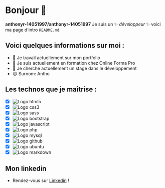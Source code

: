 # Bonjour 👋

**anthonyr-14051997/anthonyr-14051997** Je suis un ✨ _développeur_ ✨ voici ma page d'intro `README.md`.

## Voici quelques informations sur moi :

- 🔭 Je travail actuellement sur mon portfolio
- 🌱 Je suis actuellement en formation chez Online Forma Pro
- 👯 Je cherche actuellement un stage dans le développement
- 😄 Surnom: Antho

## Les technos que je maîtrise :

* [X] ![Logo html5](https://img.shields.io/badge/HTML5-E34F26?style=for-the-badge&logo=html5&logoColor=white)
* [X] ![Logo css3](https://img.shields.io/badge/CSS3-1572B6?style=for-the-badge&logo=css3&logoColor=white)
* [x] ![Logo sass](https://img.shields.io/badge/Sass-CC6699?style=for-the-badge&logo=sass&logoColor=white)
* [x] ![Logo bootstrap](https://img.shields.io/badge/Bootstrap-563D7C?style=for-the-badge&logo=bootstrap&logoColor=white)
* [x] ![Logo javascript](https://img.shields.io/badge/JavaScript-323330?style=for-the-badge&logo=javascript&logoColor=F7DF1E)
* [x] ![Logo php](https://img.shields.io/badge/PHP-777BB4?style=for-the-badge&logo=php&logoColor=white)
* [x] ![Logo mysql](https://img.shields.io/badge/MySQL-00000F?style=for-the-badge&logo=mysql&logoColor=white)
* [x] ![Logo github](https://img.shields.io/badge/GitHub-100000?style=for-the-badge&logo=github&logoColor=white)
* [x] ![Logo ubuntu](https://img.shields.io/badge/Ubuntu-E95420?style=for-the-badge&logo=ubuntu&logoColor=white)
* [x] ![Logo markdown](https://img.shields.io/badge/Markdown-000000?style=for-the-badge&logo=markdown&logoColor=white)

## Mon linkedin

- Rendez-vous sur [Linkedin](https://www.linkedin.com/in/anthony-ruby-315b3422a/) !
